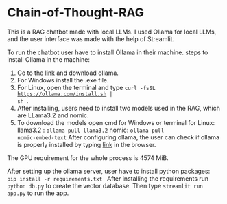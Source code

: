 # Chain-of-Thought-RAG
This is a RAG chatbot made with local LLMs. I used Ollama for local LLMs, and the user interface was made with the help of Streamlit.

To run the chatbot user have to install Ollama in their machine.
steps to install Ollama in the machine:
  1. Go to the [link](https://ollama.com/download) and download ollama.
  2. For Windows install the .exe file.
  3. For Linux, open the terminal and type <code>curl -fsSL https://ollama.com/install.sh | sh </code>.
  4. After installing, users need to install two models used in the RAG, which are LLama3.2 and nomic.
  5. To download the models open cmd for Windows or terminal for Linux:
         llama3.2 : <code>ollama pull llama3.2</code>
         nomic: <code>ollama pull nomic-embed-text</code>
After configuring ollama, the user can check if ollama is properly installed by typing [link](https://127.0.0.1:11434) in the browser.

The GPU requirement for the whole process is  4574 MiB.

After setting up the ollama server, user have to install python packages:
<code> pip install -r requirements.txt </code>
After installing the requirements run <code>python db.py</code> to create the vector database.
Then type <code>streamlit run app.py</code> to run the app.

